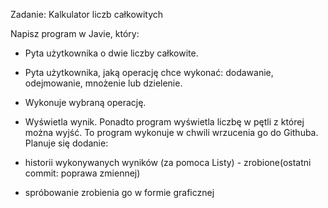 Zadanie: Kalkulator liczb całkowitych

Napisz program w Javie, który:

- Pyta użytkownika o dwie liczby całkowite.

- Pyta użytkownika, jaką operację chce wykonać: dodawanie, odejmowanie, mnożenie lub dzielenie.

- Wykonuje wybraną operację.

- Wyświetla wynik.
Ponadto program wyświetla liczbę w pętli z której można wyjść. To program wykonuje w chwili wrzucenia go do Githuba.
Planuje się dodanie:
- historii wykonywanych wyników (za pomoca Listy) - zrobione(ostatni commit: poprawa zmiennej)
- spróbowanie zrobienia go w formie graficznej
